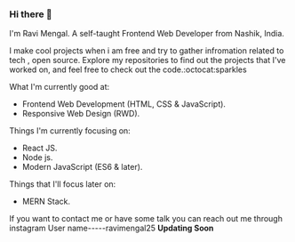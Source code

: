 ### Hi there 👋 

I'm Ravi Mengal.
A self-taught Frontend Web Developer from Nashik, India.

I make cool projects when i am free and try to gather infromation related to tech , open source.
Explore my repositories to find out the projects that I've worked on, and feel free to check out the code.:octocat:sparkles


What I'm currently good at:

 * Frontend Web Development (HTML, CSS & JavaScript).
 * Responsive Web Design (RWD).


Things I'm currently focusing on:

* React JS.
* Node js.
* Modern JavaScript (ES6 & later).

Things that I'll focus later on:

* MERN Stack.

If you want to contact me or have some talk you can reach out me through instagram User name-----ravimengal25
**Updating Soon**
